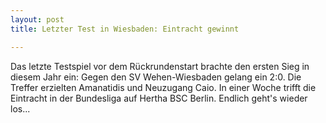 ```yaml
---
layout: post
title: Letzter Test in Wiesbaden: Eintracht gewinnt

---
```


Das letzte Testspiel vor dem Rückrundenstart brachte den ersten Sieg in diesem Jahr ein: Gegen den SV Wehen-Wiesbaden gelang ein 2:0. Die Treffer erzielten Amanatidis und Neuzugang Caio. In einer Woche trifft die Eintracht in der Bundesliga auf Hertha BSC Berlin. Endlich geht's wieder los...


